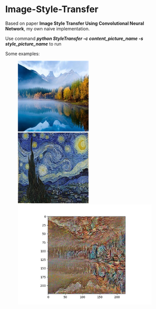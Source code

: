 # Image-Style-Transfer
Based on paper **Image Style Transfer Using Convolutional Neural Network**, my own naive implementation.

Use command ***python StyleTransfer -c content_picture_name -s style_picture_name*** to run 

Some examples:

<figure class="third">
  <img src="content0.jpg">
  <img src="style0.jpg">
  <img src="merge.jpg">
</figure>
